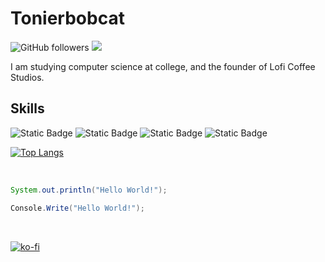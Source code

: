 # Tonierbobcat

![GitHub followers](https://img.shields.io/github/followers/Tonierbobcat?style=for-the-badge&logo=github) ![](https://komarev.com/ghpvc/?username=tonierbobcat&style=for-the-badge) 

I am studying computer science at college, and the founder of Lofi Coffee Studios.


## Skills
![Static Badge](https://img.shields.io/badge/Unity-d1fdff?style=for-the-badge&logo=unity&labelColor=black)
![Static Badge](https://img.shields.io/badge/Intellij-ff2b6e?style=for-the-badge&logo=intellij-idea&labelColor=black)
![Static Badge](https://img.shields.io/badge/C%23-%23512BD4?style=for-the-badge&logo=.net&labelColor=black)
![Static Badge](https://img.shields.io/badge/Java-%23F78C40?style=for-the-badge&logo=openjdk&labelColor=black)

[![Top Langs](https://github-readme-stats.vercel.app/api/top-langs/?username=tonierbobcat)](https://github.com/anuraghazra/github-readme-stats)

&nbsp;
```java
System.out.println("Hello World!");
```
```csharp
Console.Write("Hello World!");
```

&nbsp;
&nbsp;

[![ko-fi](https://ko-fi.com/img/githubbutton_sm.svg)](https://ko-fi.com/O4O1PFEJN)
